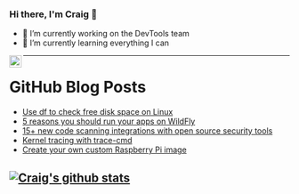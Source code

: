 ### Hi there, I'm Craig 👋

<!--
**CraigTeelFugro/CraigTeelFugro** is a ✨ _special_ ✨ repository because its `README.md` (this file) appears on your GitHub profile.

Here are some ideas to get you started:
-->

- 🔭 I’m currently working on the DevTools team
- 🌱 I’m currently learning everything I can

[<img align="left" alt="Craig Teel | LinkedIn" width="22px" src="https://cdn.jsdelivr.net/npm/simple-icons@v3/icons/linkedin.svg" />][linkedin]

---

# GitHub Blog Posts

<!-- BLOG-POST-LIST:START -->
- [Use df to check free disk space on Linux](https://opensource.com/article/21/7/check-disk-space-linux-df)
- [5 reasons you should run your apps on WildFly](https://opensource.com/article/21/7/run-apps-wildfly)
- [15+ new code scanning integrations with open source security tools](https://github.blog/2021-07-28-new-code-scanning-integrations-open-source-security-tools/)
- [Kernel tracing with trace-cmd](https://opensource.com/article/21/7/linux-kernel-trace-cmd)
- [Create your own custom Raspberry Pi image](https://opensource.com/article/21/7/custom-raspberry-pi-image)
<!-- BLOG-POST-LIST:END -->

## [![Craig's github stats](https://github-readme-stats.vercel.app/api?username=craigteelfugro)](https://github.com/anuraghazra/github-readme-stats)


[linkedin]: https://linkedin.com/in/craig-teel-b8786771
